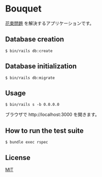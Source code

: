 # Bouquet

[花束問題](http://www.benkyoenkai.org/2015/01/v12.html) を解決するアプリケーションです。

## Database creation

```
$ bin/rails db:create
```

## Database initialization

```
$ bin/rails db:migrate
```

## Usage

```
$ bin/rails s -b 0.0.0.0
```
ブラウザで http://localhost:3000 を開きます。

## How to run the test suite

```
$ bundle exec rspec
```

## License

[MIT](LICENSE)
